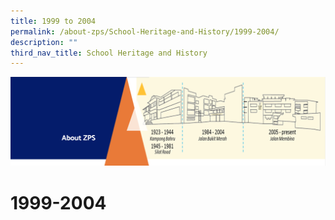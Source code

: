 ```yaml
---
title: 1999 to 2004
permalink: /about-zps/School-Heritage-and-History/1999-2004/
description: ""
third_nav_title: School Heritage and History
---
```

![](/images/AboutUs.png)

1999-2004
=========